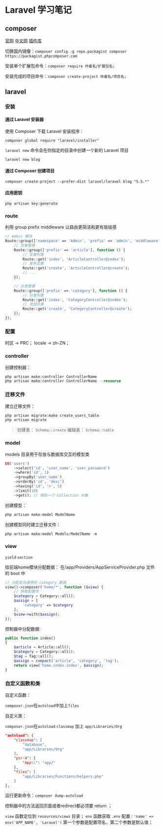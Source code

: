 # Laravel 学习笔记

## composer

[官网](https://getcomposer.org/)
[中文网](http://www.phpcomposer.com/)
[插件库](https://packagist.org/)

切换国内镜像：`composer config -g repo.packagist composer https://packagist.phpcomposer.com`

安装单个扩展包命令：`composer require 作者名/扩展包名;`

安装完成的项目命令：`composer create-project 作者名/项目名;`

## laravel

### 安装

#### 通过 Laravel 安装器

使用 Composer 下载 Laravel 安装程序：

`composer global require "laravel/installer"`

`laravel new` 命令会在你指定的目录中创建一个新的 Laravel 项目

`laravel new blog`

#### 通过 Composer 创建项目

`composer create-project --prefer-dist laravel/laravel blog "5.5.*"`

#### 应用密钥

`php artisan key:generate`

### route

利用 group prefix middleware 让路由更简洁和更有层级感

```php
// Admin 模块
Route::group(['namespace' => 'Admin', 'prefix' => 'admin', 'middleware' => 'admin.auth'], function () {
    // 文章管理
    Route::group(['prefix' => 'article'], function () {
        // 文章列表
        Route::get('index', 'ArticleController@index');
        // 发布文章
        Route::get('create', 'ArticleController@create');
        // ...
    });

    // 分类管理
    Route::group(['prefix' => 'category'], function () {
        // 分类列表
        Route::get('index', 'CategoryController@index');
        // 添加分类
        Route::get('create', 'CategoryController@create');
    });
});
```

### 配置

时区 -> PRC； locale -> zh-ZN；

### controller

创建控制器：
```php
php artisan make:controller ControllerName
php artisan make:controller ControllerName --resource
```

### 迁移文件

建立迁移文件：

```php
php artisan migrate:make create_users_table
php artisan migrate
```

> 创建表： `Schema::create`
> 编辑表： `Schema::table`

### model

models 目录用于存放与数据库交互的模型类


```php
DB('users')
    ->select('id', 'user_name', 'user_password')
    ->where('id', 1)
    ->groupBy('user_name')
    ->orderBy('id', 'desc')
    ->having('id', '>', 5)
    ->limit(10)
    ->get(); // 得到一个 Collection 对象
```

创建模型：

```php
php artisan make:model ModelName
```

创建模型同时建立迁移文件：

```php
php artisan make:model Models/ModelName -m
```

### view

`yield` `section`

给前端home模块分配数据：
在/app/Providers/AppServiceProvider.php 文件的 boot 中

```php
// 分配前台通用的 category 数据
view()->composer('home/*', function ($view) {
    // 获取配置项
    $category = Category::all();
    $assign = [
        'category' => $category
    ];
    $view->with($assign);
});
```

控制器中分配数据:
```php
public function index()
{
    $article = Article::all();
    $category = Category::all();
    $tag = Tag::all();
    $assign = compact('article', 'category', 'tag');
    return view('home.index.index', $assign);
}
```

### 自定义函数和类

自定义函数：

`composer.json`在`autoload`中加上`files`


自定义类：

`composer.json`在`autoload` `classmap` 加上 `app/Libraries/Org`

```json
"autoload": {
    "classmap": [
        "database",
        "app/Libraries/Org"
    ],
    "psr-4": {
        "App\\": "app/"
    },
    "files": [
        "app/Libraries/Functions/helpers.php"
    ]
},
```
运行更新命令：`composer dump-autoload`


控制器中的方法返回页面或者redirect都必须要 return ；

`view` 函数定位到 `resources/views` 目录；
`env` 函数获取 `.env` 配置 : `'name' => env('APP_NAME', 'Laravel')` 
第一个参数是配置项名，第二个参数是默认值；
